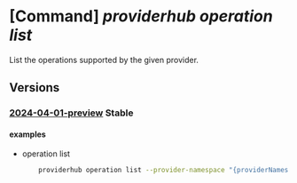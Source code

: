 # [Command] _providerhub operation list_

List the operations supported by the given provider.

## Versions

### [2024-04-01-preview](/Resources/mgmt-plane/L3N1YnNjcmlwdGlvbnMve30vcHJvdmlkZXJzL21pY3Jvc29mdC5wcm92aWRlcmh1Yi9wcm92aWRlcnJlZ2lzdHJhdGlvbnMve30vb3BlcmF0aW9ucy9kZWZhdWx0/2024-04-01-preview.xml) **Stable**

<!-- mgmt-plane /subscriptions/{}/providers/microsoft.providerhub/providerregistrations/{}/operations/default 2024-04-01-preview -->

#### examples

- operation list
    ```bash
        providerhub operation list --provider-namespace "{providerNamespace}"
    ```
